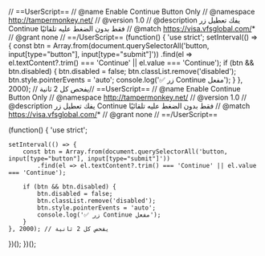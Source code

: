 // ==UserScript== // @name         Enable Continue Button Only // @namespace    http://tampermonkey.net/ // @version      1.0 // @description  يفك تعطيل زر Continue فقط بدون الضغط عليه تلقائيًا // @match        https://visa.vfsglobal.com/* // @grant        none // ==/UserScript==  (function() {     'use strict';      setInterval(() => {         const btn = Array.from(document.querySelectorAll('button, input[type="button"], input[type="submit"]'))             .find(el => el.textContent?.trim() === 'Continue' || el.value === 'Continue');          if (btn && btn.disabled) {             btn.disabled = false;             btn.classList.remove('disabled');             btn.style.pointerEvents = 'auto';             console.log('✅ زر Continue مفعل');         }     }, 2000); // يفحص كل 2 ثانية// ==UserScript==
// @name         Enable Continue Button Only
// @namespace    http://tampermonkey.net/
// @version      1.0
// @description  يفك تعطيل زر Continue فقط بدون الضغط عليه تلقائيًا
// @match        https://visa.vfsglobal.com/*
// @grant        none
// ==/UserScript==

(function() {
    'use strict';

    setInterval(() => {
        const btn = Array.from(document.querySelectorAll('button, input[type="button"], input[type="submit"]'))
            .find(el => el.textContent?.trim() === 'Continue' || el.value === 'Continue');

        if (btn && btn.disabled) {
            btn.disabled = false;
            btn.classList.remove('disabled');
            btn.style.pointerEvents = 'auto';
            console.log('✅ زر Continue مفعل');
        }
    }, 2000); // يفحص كل 2 ثانية

})();  })();
